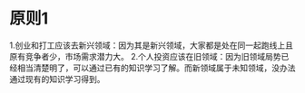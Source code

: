 # 原则1
1.创业和打工应该去新兴领域：因为其是新兴领域，大家都是处在同一起跑线上且原有竞争者少，市场需求潜力大。
2.个人投资应该在旧领域：因为旧领域局势已经相当清楚明了，可以通过已有的知识学习了解。而新领域属于未知领域，没办法通过现有的知识学习得到。